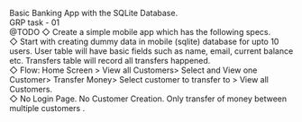 Basic Banking App with the SQLite Database. 
 <br>
GRP task - 01
 <br>
@TODO
◇ Create a simple mobile app which has the following specs.
 <br>
◇ Start with creating dummy data in mobile (sqlite) database for upto
10 users. User table will have basic fields such as name, email,
current balance etc. Transfers table will record all transfers
happened.
 <br>
◇ Flow: Home Screen > View all Customers> Select and View one
Customer> Transfer Money> Select customer to transfer to > View all
Customers.
 <br>
◇ No Login Page. No Customer Creation. Only transfer of money
between multiple customers .


